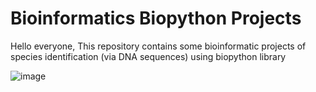 # Bioinformatics Biopython Projects


Hello everyone,
This repository contains some bioinformatic projects of species identification (via DNA sequences) using biopython library

![image](https://github.com/user-attachments/assets/8ca8a7fe-c045-435d-8c8b-054fcafc13b9)

